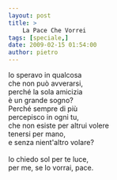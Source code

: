 ```yaml
---
layout: post
title: >
    La Pace Che Vorrei
tags: [speciale,]
date: 2009-02-15 01:54:00
author: pietro
---
```

Io speravo in qualcosa<br/>che non può avverarsi,<br/>perché la sola amicizia<br/>è un grande sogno?<br/>Perché sempre di più<br/>percepisco in ogni tu,<br/>che non esiste per altrui volere<br/>tenersi per mano,<br/>e senza nient'altro volare?<br/><br/>Io chiedo sol per te luce,<br/>per me, se lo vorrai, pace.
